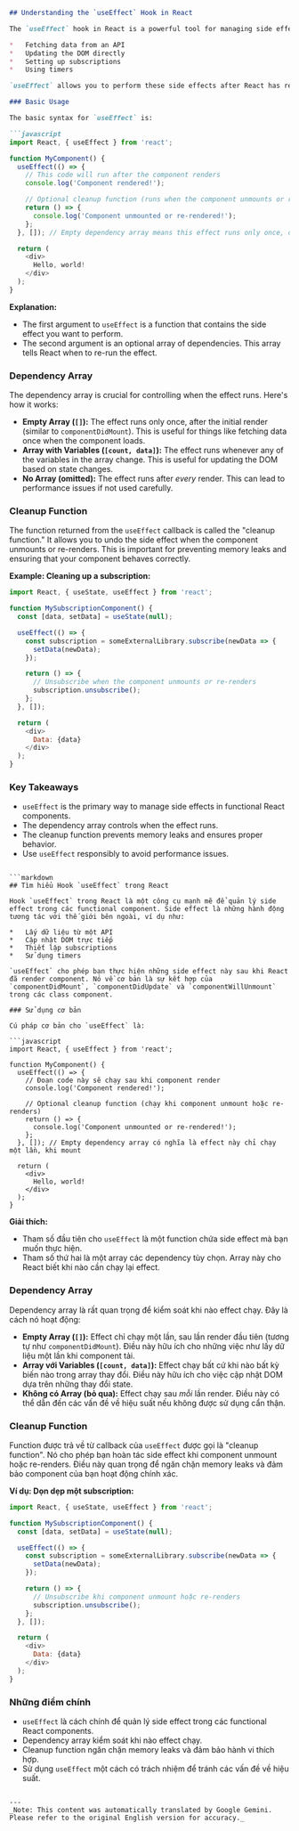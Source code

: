 ```markdown
## Understanding the `useEffect` Hook in React

The `useEffect` hook in React is a powerful tool for managing side effects in functional components. Side effects are actions that interact with the outside world, such as:

*   Fetching data from an API
*   Updating the DOM directly
*   Setting up subscriptions
*   Using timers

`useEffect` allows you to perform these side effects after React has rendered the component.  It's essentially a combination of `componentDidMount`, `componentDidUpdate`, and `componentWillUnmount` in class components.

### Basic Usage

The basic syntax for `useEffect` is:

```javascript
import React, { useEffect } from 'react';

function MyComponent() {
  useEffect(() => {
    // This code will run after the component renders
    console.log('Component rendered!');

    // Optional cleanup function (runs when the component unmounts or re-renders)
    return () => {
      console.log('Component unmounted or re-rendered!');
    };
  }, []); // Empty dependency array means this effect runs only once, on mount

  return (
    <div>
      Hello, world!
    </div>
  );
}
```

**Explanation:**

*   The first argument to `useEffect` is a function that contains the side effect you want to perform.
*   The second argument is an optional array of dependencies. This array tells React when to re-run the effect.

### Dependency Array

The dependency array is crucial for controlling when the effect runs. Here's how it works:

*   **Empty Array (`[]`):** The effect runs only once, after the initial render (similar to `componentDidMount`).  This is useful for things like fetching data once when the component loads.
*   **Array with Variables (`[count, data]`):** The effect runs whenever any of the variables in the array change. This is useful for updating the DOM based on state changes.
*   **No Array (omitted):** The effect runs after *every* render. This can lead to performance issues if not used carefully.

### Cleanup Function

The function returned from the `useEffect` callback is called the "cleanup function."  It allows you to undo the side effect when the component unmounts or re-renders.  This is important for preventing memory leaks and ensuring that your component behaves correctly.

**Example: Cleaning up a subscription:**

```javascript
import React, { useState, useEffect } from 'react';

function MySubscriptionComponent() {
  const [data, setData] = useState(null);

  useEffect(() => {
    const subscription = someExternalLibrary.subscribe(newData => {
      setData(newData);
    });

    return () => {
      // Unsubscribe when the component unmounts or re-renders
      subscription.unsubscribe();
    };
  }, []);

  return (
    <div>
      Data: {data}
    </div>
  );
}
```

### Key Takeaways

*   `useEffect` is the primary way to manage side effects in functional React components.
*   The dependency array controls when the effect runs.
*   The cleanup function prevents memory leaks and ensures proper behavior.
*   Use `useEffect` responsibly to avoid performance issues.
```

```markdown
## Tìm hiểu Hook `useEffect` trong React

Hook `useEffect` trong React là một công cụ mạnh mẽ để quản lý side effect trong các functional component. Side effect là những hành động tương tác với thế giới bên ngoài, ví dụ như:

*   Lấy dữ liệu từ một API
*   Cập nhật DOM trực tiếp
*   Thiết lập subscriptions
*   Sử dụng timers

`useEffect` cho phép bạn thực hiện những side effect này sau khi React đã render component. Nó về cơ bản là sự kết hợp của `componentDidMount`, `componentDidUpdate` và `componentWillUnmount` trong các class component.

### Sử dụng cơ bản

Cú pháp cơ bản cho `useEffect` là:

```javascript
import React, { useEffect } from 'react';

function MyComponent() {
  useEffect(() => {
    // Đoạn code này sẽ chạy sau khi component render
    console.log('Component rendered!');

    // Optional cleanup function (chạy khi component unmount hoặc re-renders)
    return () => {
      console.log('Component unmounted or re-rendered!');
    };
  }, []); // Empty dependency array có nghĩa là effect này chỉ chạy một lần, khi mount

  return (
    <div>
      Hello, world!
    </div>
  );
}
```

**Giải thích:**

*   Tham số đầu tiên cho `useEffect` là một function chứa side effect mà bạn muốn thực hiện.
*   Tham số thứ hai là một array các dependency tùy chọn. Array này cho React biết khi nào cần chạy lại effect.

### Dependency Array

Dependency array là rất quan trọng để kiểm soát khi nào effect chạy. Đây là cách nó hoạt động:

*   **Empty Array (`[]`):** Effect chỉ chạy một lần, sau lần render đầu tiên (tương tự như `componentDidMount`). Điều này hữu ích cho những việc như lấy dữ liệu một lần khi component tải.
*   **Array với Variables (`[count, data]`):** Effect chạy bất cứ khi nào bất kỳ biến nào trong array thay đổi. Điều này hữu ích cho việc cập nhật DOM dựa trên những thay đổi state.
*   **Không có Array (bỏ qua):** Effect chạy sau *mỗi* lần render. Điều này có thể dẫn đến các vấn đề về hiệu suất nếu không được sử dụng cẩn thận.

### Cleanup Function

Function được trả về từ callback của `useEffect` được gọi là "cleanup function". Nó cho phép bạn hoàn tác side effect khi component unmount hoặc re-renders. Điều này quan trọng để ngăn chặn memory leaks và đảm bảo component của bạn hoạt động chính xác.

**Ví dụ: Dọn dẹp một subscription:**

```javascript
import React, { useState, useEffect } from 'react';

function MySubscriptionComponent() {
  const [data, setData] = useState(null);

  useEffect(() => {
    const subscription = someExternalLibrary.subscribe(newData => {
      setData(newData);
    });

    return () => {
      // Unsubscribe khi component unmount hoặc re-renders
      subscription.unsubscribe();
    };
  }, []);

  return (
    <div>
      Data: {data}
    </div>
  );
}
```

### Những điểm chính

*   `useEffect` là cách chính để quản lý side effect trong các functional React components.
*   Dependency array kiểm soát khi nào effect chạy.
*   Cleanup function ngăn chặn memory leaks và đảm bảo hành vi thích hợp.
*   Sử dụng `useEffect` một cách có trách nhiệm để tránh các vấn đề về hiệu suất.
```

---
_Note: This content was automatically translated by Google Gemini. Please refer to the original English version for accuracy._
